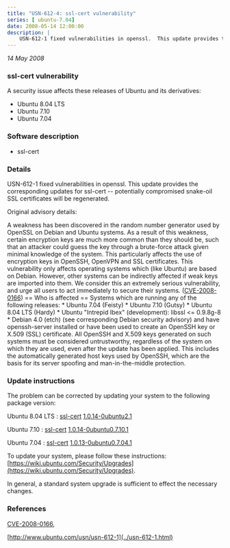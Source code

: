 ```yaml
---
title: "USN-612-4: ssl-cert vulnerability"
series: [ ubuntu-7.04]
date: 2008-05-14 12:00:00
description: |
    USN-612-1 fixed vulnerabilities in openssl.  This update provides the corresponding updates for ssl-cert -- potentially compromised snake-oil SSL certificates will be regenerated.
--- 
```

 
 

*14 May 2008*

### ssl-cert vulnerability

A security issue affects these releases of Ubuntu and its derivatives:

* Ubuntu 8.04 LTS
* Ubuntu 7.10
* Ubuntu 7.04

### Software description

* ssl-cert 

### Details

USN-612-1 fixed vulnerabilities in openssl. This update provides the corresponding updates for ssl-cert -- potentially compromised snake-oil SSL certificates will be regenerated.

Original advisory details:

 A weakness has been discovered in the random number generator used by OpenSSL on Debian and Ubuntu systems. As a result of this weakness, certain encryption keys are much more common than they should be, such that an attacker could guess the key through a brute-force attack given minimal knowledge of the system. This particularly affects the use of encryption keys in OpenSSH, OpenVPN and SSL certificates. This vulnerability only affects operating systems which (like Ubuntu) are based on Debian. However, other systems can be indirectly affected if weak keys are imported into them. We consider this an extremely serious vulnerability, and urge all users to act immediately to secure their systems. ([CVE-2008-0166](http://people.ubuntu.com/~ubuntu-security/cve/CVE-2008-0166)) == Who is affected == Systems which are running any of the following releases: * Ubuntu 7.04 (Feisty) * Ubuntu 7.10 (Gutsy) * Ubuntu 8.04 LTS (Hardy) * Ubuntu &quot;Intrepid Ibex&quot; (development): libssl &lt;= 0.9.8g-8 * Debian 4.0 (etch) (see corresponding Debian security advisory) and have openssh-server installed or have been used to create an OpenSSH key or X.509 (SSL) certificate. All OpenSSH and X.509 keys generated on such systems must be considered untrustworthy, regardless of the system on which they are used, even after the update has been applied. This includes the automatically generated host keys used by OpenSSH, which are the basis for its server spoofing and man-in-the-middle protection. 

### Update instructions

The problem can be corrected by updating your system to the following package version:

Ubuntu 8.04 LTS
 : [ssl-cert](https://launchpad.net/ubuntu/+source/ssl-cert) <span> [1.0.14-0ubuntu2.1](https://launchpad.net/ubuntu/+source/ssl-cert/1.0.14-0ubuntu2.1) </span> 

Ubuntu 7.10
 : [ssl-cert](https://launchpad.net/ubuntu/+source/ssl-cert) <span> [1.0.14-0ubuntu0.7.10.1](https://launchpad.net/ubuntu/+source/ssl-cert/1.0.14-0ubuntu0.7.10.1) </span> 

Ubuntu 7.04
 : [ssl-cert](https://launchpad.net/ubuntu/+source/ssl-cert) <span> [1.0.13-0ubuntu0.7.04.1](https://launchpad.net/ubuntu/+source/ssl-cert/1.0.13-0ubuntu0.7.04.1) </span> 

To update your system, please follow these instructions: [https://wiki.ubuntu.com/Security/Upgrades](https://wiki.ubuntu.com/Security/Upgrades).

In general, a standard system upgrade is sufficient to effect the necessary changes. 

### References

 
 [CVE-2008-0166](http://people.ubuntu.com/~ubuntu-security/cve/CVE-2008-0166), 

 [http://www.ubuntu.com/usn/usn-612-1](../usn-612-1.html)
 

